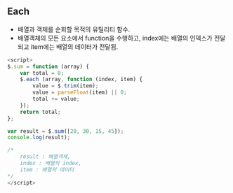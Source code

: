 ## Each
* 배열과 객체를 순회할 목적의 유틸리티 함수.
* 배열객체의 모든 요소에서 function을 수행하고, index에는 배열의 인덱스가 전달되고 item에는 배열의 데이터가 전달됨.

```javascript
<script>
$.sum = function (array) {
    var total = 0;
    $.each (array, function (index, item) {
        value = $.trim(item);
        value = parseFloat(item) || 0;
        total += value;
    });
    return total;
};

var result = $.sum([20, 30, 15, 45]);
console.log(result);

/* 
	result : 배열객체,
	index : 배열의 index,
	item : 배열의 데이터
*/
</script>
```